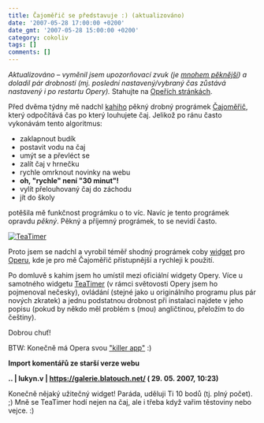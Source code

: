 ```yaml
---
title: Čajoměřič se představuje :) (aktualizováno)
date: '2007-05-28 17:00:00 +0200'
date_gmt: '2007-05-28 15:00:00 +0200'
category: cokoliv
tags: []
comments: []
---
```

<p><em>Aktualizováno &ndash; vyměnil jsem upozorňovací zvuk (je <a href="https://freesound.iua.upf.edu/samplesViewSingle.php?id=12684">mnohem pěknější</a>) a doladil pár drobností (mj. poslední nastavený/vybraný čas zůstává nastavený i po restartu Opery).</em> Stahujte na <a href="https://widgets.opera.com/widget/6897">Opeřích stránkách</a>.</p>
<p>Před dvěma týdny mě nadchl <a href="https://kahi.cz/">kahiho</a> pěkný drobný prográmek <a href="https://kahi.cz/blog/cajomeric-se-predstavuje">Čajoměřič</a>, který odpočítává čas po který louhujete čaj. Jelikož po ránu často vykonávám tento algoritmus:</p>
<ul>
<li>zaklapnout budík</li>
<li>postavit vodu na čaj</li>
<li>umýt se a převléct se</li>
<li>zalít čaj v hrnečku</li>
<li>rychle omrknout novinky na webu</li>
<li><strong>oh, "rychle" není "30 minut"!</strong></li>
<li>vylít přelouhovaný čaj do záchodu</li>
<li>jít do školy</li>
</ul>
<p>potěšila mě funkčnost prográmku o to víc. Navíc je tento prográmek opravdu <em>pěkný</em>. Pěkný a příjemný prográmek, to se nevidí často.</p>
<div >
<a href="https://widgets.opera.com/widget/6897"><img src="/assets/migrated/old-images/teatimer_img.png" alt="TeaTimer"></a>
</div>
<p>Proto jsem se nadchl a vyrobil téměř shodný prográmek coby <a href="https://widgets.opera.com/widget/6897">widget</a> pro <a href="https://opera.com/">Operu</a>, kde je pro mě Čajoměřič přístupnější a rychleji k použití.</p>
<p>Po domluvě s kahim jsem ho umístil mezi oficiální widgety Opery. Více u samotného widgetu <a href="https://widgets.opera.com/widget/6897">TeaTimer</a> (v rámci světovosti Opery jsem ho pojmenoval nečesky), ovládání (stejné jako u originálního programu plus pár nových zkratek) a jednu podstatnou drobnost při instalaci najdete v jeho popisu (pokud by někdo měl problém s (mou) angličtinou, přeložím to do češtiny).</p>
<p>Dobrou chuť!</p>
<p>BTW: Konečně má Opera svou <a href="https://en.wikipedia.org/wiki/Killer_application">"killer app"</a> :)</p>
<div class="import-komentaru">
<p><strong>Import komentářů ze starší verze webu</strong></p>
<div class="comment">
<p style="font-weight:bold"><span class="compredmet">..</span> | <span class="comname">lukyn.v</span> |  <a href="https://galerie.blatouch.net/">https://galerie.blatouch.net/</a> (&nbsp;29.&nbsp;05.&nbsp;2007,&nbsp;10:23)</p>
<p>Konečně nějaký užitečný widget! Paráda, uděluji Ti 10 bodů (tj. plný počet). ;) Mně se TeaTimer hodí nejen na čaj, ale i třeba když vařim těstoviny nebo vejce. :) </p>
</div>
</div>
